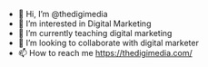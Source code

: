 - 👋 Hi, I’m @thedigimedia
- 👀 I’m interested in Digital Marketing
- 🌱 I’m currently teaching digital marketing 
- 💞️ I’m looking to collaborate with digital marketer
- 📫 How to reach me https://thedigimedia.com/

<!---
thedigimedia/thedigimedia is a ✨ special ✨ repository because its `README.md` (this file) appears on your GitHub profile.
You can click the Preview link to take a look at your changes.
--->
